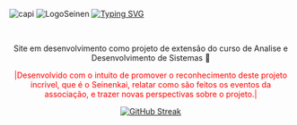 ![capi](https://github.com/SeinenkaiBrag/seinenkaiSite/assets/143857684/29e289b8-06bd-457c-bfb7-1b0e95378432)
![LogoSeinen](https://github.com/SeinenkaiBrag/seinenkaiSite/assets/143857684/6ce9c77d-eb3b-4fb8-8832-178c079e5562)
[![Typing SVG](https://readme-typing-svg.demolab.com?font=Fira+Code&pause=1000&color=F7231E&random=false&width=435&lines=Seinenkai+Bragança+)](https://git.io/typing-svg)
<div align="center"
img src="![capi](https://github.com/SeinenkaiBrag/seinenkaiSite/assets/143857684/29e289b8-06bd-457c-bfb7-1b0e95378432)"width="150px")
/div>
<br/>
<p> Site em desenvolvimento como projeto de extensão do curso de Analise e Desenvolvimento de Sistemas 🚀</p>
<font color ="red"/>
<p> |Desenvolvido com o intuito de promover o reconhecimento deste projeto incrivel, que é o Seinenkai, relatar como são feitos os eventos da associação, e trazer novas perspectivas sobre o projeto.|</p>
<a href="https://git.io/streak-stats"><img src="https://streak-stats.demolab.com?user=SeinenkaiBrag&theme=shadow-red&hide_border=true" alt="GitHub Streak" /></a>

<div align="center">

